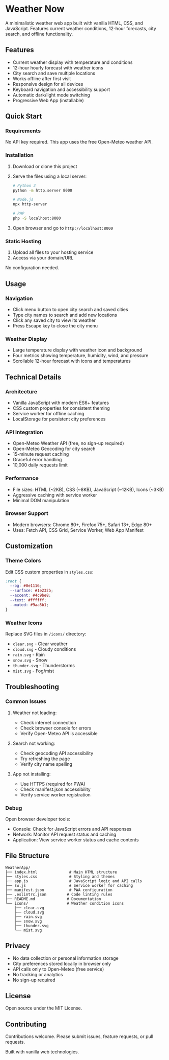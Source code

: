 # Weather Now

A minimalistic weather web app built with vanilla HTML, CSS, and JavaScript. Features current weather conditions, 12-hour forecasts, city search, and offline functionality.

## Features

- Current weather display with temperature and conditions
- 12-hour hourly forecast with weather icons
- City search and save multiple locations
- Works offline after first visit
- Responsive design for all devices
- Keyboard navigation and accessibility support
- Automatic dark/light mode switching
- Progressive Web App (installable)

## Quick Start

### Requirements

No API key required. This app uses the free Open-Meteo weather API.

### Installation

1. Download or clone this project
2. Serve the files using a local server:

   ```bash
   # Python 3
   python -m http.server 8000

   # Node.js
   npx http-server

   # PHP
   php -S localhost:8000
   ```

3. Open browser and go to `http://localhost:8000`

### Static Hosting

1. Upload all files to your hosting service
2. Access via your domain/URL

No configuration needed.

## Usage

### Navigation

- Click menu button to open city search and saved cities
- Type city names to search and add new locations
- Click any saved city to view its weather
- Press Escape key to close the city menu

### Weather Display

- Large temperature display with weather icon and background
- Four metrics showing temperature, humidity, wind, and pressure
- Scrollable 12-hour forecast with icons and temperatures

## Technical Details

### Architecture

- Vanilla JavaScript with modern ES6+ features
- CSS custom properties for consistent theming
- Service worker for offline caching
- LocalStorage for persistent city preferences

### API Integration

- Open-Meteo Weather API (free, no sign-up required)
- Open-Meteo Geocoding for city search
- 15-minute request caching
- Graceful error handling
- 10,000 daily requests limit

### Performance

- File sizes: HTML (~2KB), CSS (~8KB), JavaScript (~12KB), Icons (~3KB)
- Aggressive caching with service worker
- Minimal DOM manipulation

### Browser Support

- Modern browsers: Chrome 80+, Firefox 75+, Safari 13+, Edge 80+
- Uses: Fetch API, CSS Grid, Service Worker, Web App Manifest

## Customization

### Theme Colors

Edit CSS custom properties in `styles.css`:

```css
:root {
  --bg: #0e1116;
  --surface: #1e232b;
  --accent: #4c9be8;
  --text: #ffffff;
  --muted: #9aa5b1;
}
```

### Weather Icons

Replace SVG files in `/icons/` directory:

- `clear.svg` - Clear weather
- `cloud.svg` - Cloudy conditions
- `rain.svg` - Rain
- `snow.svg` - Snow
- `thunder.svg` - Thunderstorms
- `mist.svg` - Fog/mist

## Troubleshooting

### Common Issues

1. Weather not loading:

   - Check internet connection
   - Check browser console for errors
   - Verify Open-Meteo API is accessible

2. Search not working:

   - Check geocoding API accessibility
   - Try refreshing the page
   - Verify city name spelling

3. App not installing:
   - Use HTTPS (required for PWA)
   - Check manifest.json accessibility
   - Verify service worker registration

### Debug

Open browser developer tools:

- Console: Check for JavaScript errors and API responses
- Network: Monitor API request status and caching
- Application: View service worker status and cache contents

## File Structure

```
WeatherApp/
├── index.html              # Main HTML structure
├── styles.css              # Styling and themes
├── app.js                  # JavaScript logic and API calls
├── sw.js                   # Service worker for caching
├── manifest.json           # PWA configuration
├── .eslintrc.json         # Code linting rules
├── README.md              # Documentation
└── icons/                 # Weather condition icons
    ├── clear.svg
    ├── cloud.svg
    ├── rain.svg
    ├── snow.svg
    ├── thunder.svg
    └── mist.svg
```

## Privacy

- No data collection or personal information storage
- City preferences stored locally in browser only
- API calls only to Open-Meteo (free service)
- No tracking or analytics
- No sign-up required

## License

Open source under the MIT License.

## Contributing

Contributions welcome. Please submit issues, feature requests, or pull requests.

Built with vanilla web technologies.
